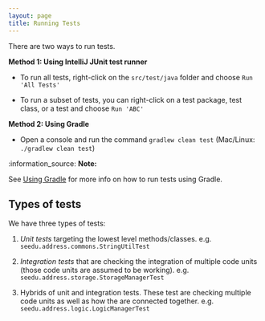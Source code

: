```yaml
---
layout: page
title: Running Tests
---
```


There are two ways to run tests.

**Method 1: Using IntelliJ JUnit test runner**

  - To run all tests, right-click on the `src/test/java` folder and
    choose `Run 'All Tests'`

  - To run a subset of tests, you can right-click on a test package,
    test class, or a test and choose `Run 'ABC'`

**Method 2: Using Gradle**

  - Open a console and run the command `gradlew clean test` (Mac/Linux:
    `./gradlew clean test`)

<div markdown="span" class="alert alert-info">:information_source: <b>Note: </b>

See [Using Gradle](UsingGradle.md) for more info on how to run
tests using Gradle.
</div>

## Types of tests

We have three types of tests:

1.  *Unit tests* targeting the lowest level methods/classes.
    e.g. `seedu.address.commons.StringUtilTest`

2.  *Integration tests* that are checking the integration of multiple
    code units (those code units are assumed to be working).
    e.g. `seedu.address.storage.StorageManagerTest`

3.  Hybrids of unit and integration tests. These test are checking
    multiple code units as well as how the are connected together.
    e.g. `seedu.address.logic.LogicManagerTest`

